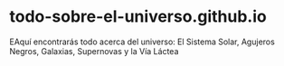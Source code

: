 # todo-sobre-el-universo.github.io
EAquí encontrarás todo acerca del universo: El Sistema Solar, Agujeros Negros, Galaxias, Supernovas y la Vía Láctea
